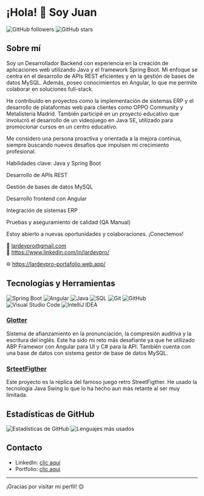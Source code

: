 # ¡Hola! 👋 Soy Juan

![GitHub followers](https://img.shields.io/github/followers/lardevpro?style=social)
![GitHub stars](https://img.shields.io/github/stars/lardevpro?style=social)

## Sobre mí

Soy un Desarrollador Backend con experiencia en la creación de aplicaciones web utilizando Java y el framework Spring Boot. Mi enfoque se centra en el desarrollo de APIs REST eficientes y en la gestión de bases de datos MySQL. Además, poseo conocimientos en Angular, lo que me permite colaborar en soluciones full-stack.​

He contribuido en proyectos como la implementación de sistemas ERP y el desarrollo de plataformas web para clientes como OPPO Community y Metalistería Madrid. También participé en un proyecto educativo que involucró el desarrollo de un videojuego en Java SE, utilizado para promocionar cursos en un centro educativo.​

Me considero una persona proactiva y orientada a la mejora continua, siempre buscando nuevos desafíos que impulsen mi crecimiento profesional.​

Habilidades clave:
Java y Spring Boot​

Desarrollo de APIs REST​

Gestión de bases de datos MySQL​

Desarrollo frontend con Angular​

Integración de sistemas ERP​

Pruebas y aseguramiento de calidad (QA Manual)​

Estoy abierto a nuevas oportunidades y colaboraciones. ¡Conectemos!​

📩 lardevpro@gmail.com  
🔗 https://www.linkedin.com/in/lardevpro/

🌐 https://lardevpro-portafolio.web.app/



## Tecnologías y Herramientas



![Spring Boot](https://img.shields.io/badge/-Spring%20Boot-6DB33F?style=flat-square&logo=spring-boot&logoColor=white)
![Angular](https://img.shields.io/badge/-Angular-DD0031?style=flat-square&logo=angular&logoColor=white)
![Java](https://img.shields.io/badge/-Java-007396?style=flat-square&logo=java&logoColor=white)
![SQL](https://img.shields.io/badge/-SQL-336791?style=flat-square&logo=postgresql&logoColor=white)
![Git](https://img.shields.io/badge/-Git-F05032?style=flat-square&logo=git&logoColor=white)
![GitHub](https://img.shields.io/badge/-GitHub-181717?style=flat-square&logo=github&logoColor=white)
![Visual Studio Code](https://img.shields.io/badge/-VSCode-007ACC?style=flat-square&logo=visual-studio-code&logoColor=white)
![IntelliJ IDEA](https://img.shields.io/badge/-IntelliJ-000000?style=flat-square&logo=intellij-idea&logoColor=white)



### [Glotter]([https://github.com/tu-usuario/proyecto-1](https://github.com/lardevpro/Jlara.SystemLangGlotter))
Sistema de afianzamiento en la pronunciación, la compresión auditiva y la escritura del inglés. Este ha sido mi reto más desafiante ya que he utilizado ABP Framewor con Angular para UI y C# para la API.
También cuenta con una base de datos con sistema gestor de base de datos MySQL.

### [SrteetFigther]([https://github.com/tu-usuario/proyecto-2](https://github.com/lardevpro/Street-Figther))
Este proyecto es la réplica del famoso juego retro StreetFigther. He usado la tecnología Java Swing lo que lo ha hecho aun más retante al ser muy limitada.



## Estadísticas de GitHub

![Estadísticas de GitHub](https://github-readme-stats.vercel.app/api?username=lardevpro&show_icons=true&theme=dark)
![Lenguajes más usados](https://github-readme-stats.vercel.app/api/top-langs/?username=lardevpro&layout=compact&theme=dark)

## Contacto

- LinkedIn: [clic aquí](https://www.linkedin.com/in/lardevpro/)
- Portfolio: [clic aquí](https://lardevpro-portafolio.web.app/)

---

¡Gracias por visitar mi perfil! 😊
